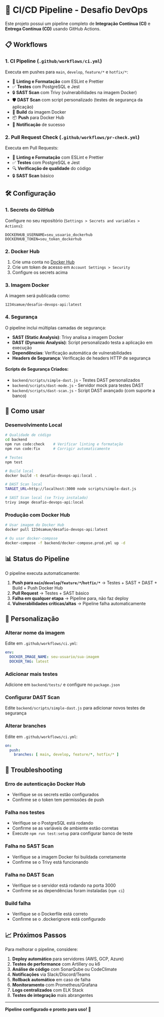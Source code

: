 # 🚀 CI/CD Pipeline - Desafio DevOps

Este projeto possui um pipeline completo de **Integração Contínua (CI)** e **Entrega Contínua (CD)** usando GitHub Actions.

## 📋 Workflows

### 1. **CI Pipeline** (`.github/workflows/ci.yml`)
Executa em pushes para `main`, `develop`, `feature/*` e `hotfix/*`:
- 📏 **Linting e Formatação** com ESLint e Prettier
- ✅ **Testes** com PostgreSQL e Jest
- 🔒 **SAST Scan** com Trivy (vulnerabilidades na imagem Docker)
- 🛡️ **DAST Scan** com script personalizado (testes de segurança da aplicação)
- 🐳 **Build** da imagem Docker
- 📦 **Push** para Docker Hub
- 📢 **Notificação** de sucesso

### 2. **Pull Request Check** (`.github/workflows/pr-check.yml`)
Executa em Pull Requests:
- 📏 **Linting e Formatação** com ESLint e Prettier
- ✅ **Testes** com PostgreSQL e Jest
- 🔍 **Verificação de qualidade** do código
- 🔒 **SAST Scan** básico

## 🛠️ Configuração

### 1. **Secrets do GitHub**
Configure no seu repositório (`Settings > Secrets and variables > Actions`):

```
DOCKERHUB_USERNAME=seu_usuario_dockerhub
DOCKERHUB_TOKEN=seu_token_dockerhub
```

### 2. **Docker Hub**
1. Crie uma conta no [Docker Hub](https://hub.docker.com)
2. Crie um token de acesso em `Account Settings > Security`
3. Configure os secrets acima

### 3. **Imagem Docker**
A imagem será publicada como:
```
1234samue/desafio-devops-api:latest
```

### 4. **Segurança**
O pipeline inclui múltiplas camadas de segurança:
- **SAST (Static Analysis)**: Trivy analisa a imagem Docker
- **DAST (Dynamic Analysis)**: Script personalizado testa a aplicação em execução
- **Dependências**: Verificação automática de vulnerabilidades
- **Headers de Segurança**: Verificação de headers HTTP de segurança

#### **Scripts de Segurança Criados:**
- `backend/scripts/simple-dast.js` - Testes DAST personalizados
- `backend/scripts/dast-mode.js` - Servidor mock para testes DAST
- `backend/scripts/dast-scan.js` - Script DAST avançado (com suporte a banco)

## 🚀 Como usar

### **Desenvolvimento Local**
```bash
# Qualidade de código
cd backend
npm run code:check    # Verificar linting e formatação
npm run code:fix      # Corrigir automaticamente

# Testes
npm test

# Build local
docker build -t desafio-devops-api:local .

# DAST Scan local
TARGET_URL=http://localhost:3000 node scripts/simple-dast.js

# SAST Scan local (se Trivy instalado)
trivy image desafio-devops-api:local
```

### **Produção com Docker Hub**
```bash
# Usar imagem do Docker Hub
docker pull 1234samue/desafio-devops-api:latest

# Ou usar docker-compose
docker-compose -f backend/docker-compose.prod.yml up -d
```

## 📊 Status do Pipeline

O pipeline executa automaticamente:

1. **Push para `main`/`develop`/`feature/*`/`hotfix/*`** → Testes + SAST + DAST + Build + Push Docker Hub
2. **Pull Request** → Testes + SAST básico
3. **Falha em qualquer etapa** → Pipeline para, não faz deploy
4. **Vulnerabilidades críticas/altas** → Pipeline falha automaticamente

## 🔧 Personalização

### **Alterar nome da imagem**
Edite em `.github/workflows/ci.yml`:
```yaml
env:
  DOCKER_IMAGE_NAME: seu-usuario/sua-imagem
  DOCKER_TAG: latest
```

### **Adicionar mais testes**
Adicione em `backend/tests/` e configure no `package.json`

### **Configurar DAST Scan**
Edite `backend/scripts/simple-dast.js` para adicionar novos testes de segurança

### **Alterar branches**
Edite em `.github/workflows/ci.yml`:
```yaml
on:
  push:
    branches: [ main, develop, feature/*, hotfix/* ]
```

## 🐛 Troubleshooting

### **Erro de autenticação Docker Hub**
- Verifique se os secrets estão configurados
- Confirme se o token tem permissões de push

### **Falha nos testes**
- Verifique se o PostgreSQL está rodando
- Confirme se as variáveis de ambiente estão corretas
- Execute `npm run test:setup` para configurar banco de teste

### **Falha no SAST Scan**
- Verifique se a imagem Docker foi buildada corretamente
- Confirme se o Trivy está funcionando

### **Falha no DAST Scan**
- Verifique se o servidor está rodando na porta 3000
- Confirme se as dependências foram instaladas (`npm ci`)

### **Build falha**
- Verifique se o Dockerfile está correto
- Confirme se o .dockerignore está configurado

## 📈 Próximos Passos

Para melhorar o pipeline, considere:

1. **Deploy automático** para servidores (AWS, GCP, Azure)
2. **Testes de performance** com Artillery ou k6
3. **Análise de código** com SonarQube ou CodeClimate
4. **Notificações** via Slack/Discord/Teams
5. **Rollback automático** em caso de falha
6. **Monitoramento** com Prometheus/Grafana
7. **Logs centralizados** com ELK Stack
8. **Testes de integração** mais abrangentes

---

**Pipeline configurado e pronto para uso! 🎯** 
